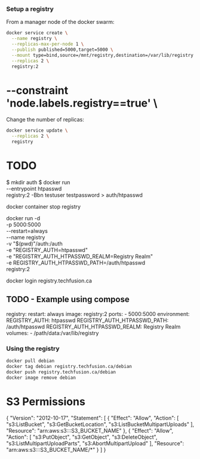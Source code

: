 ### Setup a registry

From a manager node of the docker swarm:

```bash
docker service create \
  --name registry \
  --replicas-max-per-node 1 \
  --publish published=5000,target=5000 \
  --mount type=bind,source=/mnt/registry,destination=/var/lib/registry \
  --replicas 2 \
  registry:2
```
#  --constraint 'node.labels.registry==true' \

Change the number of replicas:

```bash
docker service update \
  --replicas 2 \
  registry
```

# TODO

$ mkdir auth
$ docker run \
  --entrypoint htpasswd \
  registry:2 -Bbn testuser testpassword > auth/htpasswd

docker container stop registry

docker run -d \
  -p 5000:5000 \
  --restart=always \
  --name registry \
  -v "$(pwd)"/auth:/auth \
  -e "REGISTRY_AUTH=htpasswd" \
  -e "REGISTRY_AUTH_HTPASSWD_REALM=Registry Realm" \
  -e REGISTRY_AUTH_HTPASSWD_PATH=/auth/htpasswd \
  registry:2

docker login registry.techfusion.ca

## TODO - Example using compose
registry:
  restart: always
  image: registry:2
  ports:
    - 5000:5000
  environment:
    REGISTRY_AUTH: htpasswd
    REGISTRY_AUTH_HTPASSWD_PATH: /auth/htpasswd
    REGISTRY_AUTH_HTPASSWD_REALM: Registry Realm
  volumes:
    - /path/data:/var/lib/registry


### Using the registry

```bash
docker pull debian
docker tag debian registry.techfusion.ca/debian
docker push registry.techfusion.ca/debian
docker image remove debian
```


# S3 Permissions
{
  "Version": "2012-10-17",
  "Statement": [
    {
      "Effect": "Allow",
      "Action": [
        "s3:ListBucket",
        "s3:GetBucketLocation",
        "s3:ListBucketMultipartUploads"
      ],
      "Resource": "arn:aws:s3:::S3_BUCKET_NAME"
    },
    {
      "Effect": "Allow",
      "Action": [
        "s3:PutObject",
        "s3:GetObject",
        "s3:DeleteObject",
        "s3:ListMultipartUploadParts",
        "s3:AbortMultipartUpload"
      ],
      "Resource": "arn:aws:s3:::S3_BUCKET_NAME/*"
    }
  ]
}


